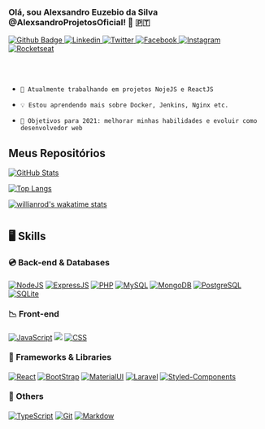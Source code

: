 <h3 style="border: none !important">Olá, sou <strong>Alexsandro Euzebio da Silva</strong> @AlexsandroProjetosOficial! 👋 🇵🇹</h3>

<a href="https://github.com/AlexsandroProjetosOficial">
      <img alt="Github Badge" src="https://img.shields.io/badge/GitHub-100000?style=for-the-badge&logo=github&logoColor=white" />
</a>
<a href="https://www.linkedin.com/in/alexsandro-silva-540800106/">
      <img alt="Linkedin" src="https://img.shields.io/badge/LinkedIn-0077B5?style=for-the-badge&logo=linkedin&logoColor=white" />
</a>
<a href="https://twitter.com/Alexsandro_ADS/">
      <img alt="Twitter" src="https://img.shields.io/badge/Twitter-1E4174?style=for-the-badge&logo=twitter&logoColor=white" />
</a>
<a href="https://facebook.com/Alexsandro-Euzebio-Da-Silva-872877172884521">
      <img alt="Facebook" src="https://img.shields.io/badge/Facebook-1877F2?style=for-the-badge&logo=facebook&logoColor=white" />
</a>
<a href="https://instagram.com/alexsandro_ads">
      <img alt="Instagram" src="https://img.shields.io/badge/Instagram-E4405F?style=for-the-badge&logo=instagram&logoColor=white" />
</a>
<a href="https://app.rocketseat.com.br/me/alexsandro-euzebio-da-silva-1579603186">
      <img alt="Rocketseat" src="https://img.shields.io/badge/Rocketseat-1E4174?style=for-the-badge&logo=data:image/png;base64,iVBORw0KGgoAAAANSUhEUgAAABAAAAAQCAMAAAAoLQ9TAAAALVBMVEVHcExxWsF0XMJzXMJxWcFsUsD///9jRrzY0u6Xh9Gsn9n39fyMecy0qd2bjNJWBT0WAAAABHRSTlMA2Do606wF2QAAAGlJREFUGJVdj1cWwCAIBLEsRU3uf9xobDH8+GZwUYi8i6ucJwrxKE+7D0G9Q4vlYqtmCSjndr4CgCgzlyFgfKfKCVO0LrPKjmiqMxGXkJwNnXskqWG+1oSM+BSwD8f29YLNjvx/OQrn+g99oQSoNmt3PgAAAABJRU5ErkJggg==" />
</a>

<br /><br />

-     🔭 Atualmente trabalhando em projetos NojeJS e ReactJS
-     💡 Estou aprendendo mais sobre Docker, Jenkins, Nginx etc.
-     🥅 Objetivos para 2021: melhorar minhas habilidades e evoluir como desenvolvedor web

<h2 style="border: none !important">Meus Repositórios</h2>

<div><a href="#"><img alt="GitHub Stats" src="https://github-readme-stats.vercel.app/api?username=AlexsandroProjetosOficial&show_icons=true&hide_border=true&theme=dracula" /></a></div>

[![Top Langs](https://github-readme-stats.vercel.app/api/top-langs/?username=AlexsandroProjetosOficial&langs_count=8&show_icons=true&hide_border=true&theme=dracula)](https://github.com/anuraghazra/github-readme-stats)

[![willianrod's wakatime stats](https://github-readme-stats.vercel.app/api/wakatime/?username=@AlexDevFullStack)](https://github.com/anuraghazra/github-readme-stats)

<div style="margin: 40px 0;">

<h2 style="border: none !important">🖥 Skills</h2>

<h3 style="margin: 20px 0;border: none !important">💿 Back-end & Databases</h3>

<p>
  <a href="#"><img src="https://img.shields.io/badge/node.js%20-%2343853D.svg?&style=for-the-badge&logo=node.js&logoColor=white" alt="NodeJS" /></a>
  <a href="#"><img src="https://img.shields.io/badge/express.js%20-%23404d59.svg?&style=for-the-badge&logo=express&logoColor=white" alt="ExpressJS"/></a>
  <a href="#"><img src="https://img.shields.io/badge/php-%23777BB4.svg?&style=for-the-badge&logo=php&logoColor=white" alt="PHP"/></a>
  <a href="#"><img src="https://img.shields.io/badge/mysql-%230081CB.svg?&style=for-the-badge&logo=mysql&logoColor=white" alt="MySQL" /></a>
  <a href="#"><img src ="https://img.shields.io/badge/MongoDB-%234ea94b.svg?&style=for-the-badge&logo=mongodb&logoColor=white" alt="MongoDB"/></a>
  <a href="#"><img src ="https://img.shields.io/badge/PostgreSQL-%234169E1.svg?&style=for-the-badge&logo=postgresql&logoColor=white" alt="PostgreSQL"/></a>
  <a href="#"><img src ="https://img.shields.io/badge/SQLite-07405E?style=for-the-badge&logo=sqlite&logoColor=white" alt="SQLite"/></a>
</p>

<h3 style="margin: 20px 0;border: none !important">📉 Front-end</h3>

<p>
  <a href="#"><img src="https://img.shields.io/badge/javascript%20-%23323330.svg?&style=for-the-badge&logo=javascript&logoColor=%23F7DF1E" alt="JavaScript" /></a>
  <a href="#"><img src="https://img.shields.io/badge/html5%20-%23E34F26.svg?&style=for-the-badge&logo=html5&logoColor=white" akt="HTML"/></a>
  <a href="#"><img src="https://img.shields.io/badge/css3%20-%231572B6.svg?&style=for-the-badge&logo=css3&logoColor=white" alt="CSS"/></a>
</p>


<h3 style="margin: 20px 0;border: none !important">🔨 Frameworks & Libraries</h3>

<p>
  <a href="#"><img src="https://img.shields.io/badge/react%20-%2320232a.svg?&style=for-the-badge&logo=react&logoColor=%2361DAFB" alt="React"/></a>
  <a href="#"><img src="https://img.shields.io/badge/bootstrap%20-%23563D7C.svg?&style=for-the-badge&logo=bootstrap&logoColor=white" alt="BootStrap"/></a>
  <a href="#"><img src="https://img.shields.io/badge/material%20ui%20-%230081CB.svg?&style=for-the-badge&logo=material-ui&logoColor=white" alt="MaterialUI"/></a>
  <a href="#"><img src="https://img.shields.io/badge/laravel%20-%23FF2D20.svg?&style=for-the-badge&logo=laravel&logoColor=white" alt="Laravel"/></a>
  <a href="#"><img src="https://img.shields.io/badge/styled--components-DB7093?style=for-the-badge&logo=styled-components&logoColor=white" alt="Styled-Components"/></a>
</p>

<h3 style="margin: 20px 0;border: none !important">📂 Others</h3>
<p>
  <a href="#"><img src="https://img.shields.io/badge/typescript%20-%23007ACC.svg?&style=for-the-badge&logo=typescript&logoColor=white" alt="TypeScript" /></a>
  <a href="#"><img src="https://img.shields.io/badge/git%20-%23F05033.svg?&style=for-the-badge&logo=git&logoColor=white" alt="Git"/></a>
  <a href="#"><img src="https://img.shields.io/badge/markdown-%23000000.svg?&style=for-the-badge&logo=markdown&logoColor=white" alt="Markdow"/></a>
</p>

</div>

